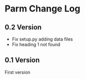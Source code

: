Parm Change Log
=====================

0.2 Version
-----------------

* Fix setup.py adding data files
* Fix heading 1 not found 

0.1 Version
-----------------
First version